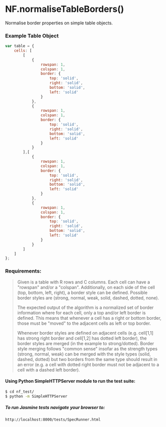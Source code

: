 # NF.normaliseTableBorders()

Normalise border properties on simple table objects. 

### Example Table Object
```javascript
var table = {
    cells: [
        [   
            {
                rowspan: 1,
                colspan: 1,
                border: {
                    top: 'solid',
                    right: 'solid',
                    bottom: 'solid',
                    left: 'solid'
                }
            },
            {
                rowspan: 1,
                colspan: 1,
                border: {
                    top: 'solid',
                    right: 'solid',
                    bottom: 'solid',
                    left: 'solid'
                }
            }
        ],[
            {
                rowspan: 1,
                colspan: 1,
                border: {
                    top: 'solid',
                    right: 'solid',
                    bottom: 'solid',
                    left: 'solid'
                }
            },
            {
                rowspan: 1,
                colspan: 1,
                border: {
                    top: 'solid',
                    right: 'solid',
                    bottom: 'solid',
                    left: 'solid'
                }
            }
        ]
    ]
};
```

### Requirements:
> Given is a table with R rows and C columns. Each cell can have a "rowspan" and/or a "colspan". Additionally, on each side of the cell (top, bottom, left, right), a border style can be defined. Possible border styles are (strong, normal, weak, solid, dashed, dotted, none).
>
> The expected output of the algorithm is a normalized set of border information where for each cell, only a top and/or left border is defined. This means that whenever a cell has a right or bottom border, those must be "moved" to the adjacent cells as left or top border.
>
> Whenever border styles are defined on adjacent cells (e.g. cell[1,1] has strong right border and cell[1,2] has dotted left border), the border styles are merged (in the example to strong/dotted). Border style merging follows "common sense" insofar as the strength types (strong, normal, weak) can be merged with the style types (solid, dashed, dotted) but two borders from the same type should result in an error (e.g. a cell with dotted right border must not be adjacent to a cell with a dashed left border).

#### Using Python SimpleHTTPServer module to run the test suite:
```bash
$ cd nf_test/
$ python -m SimpleHTTPServer
```
##### To run Jasmine tests navigate your browser to:
```
http://localhost:8000/tests/SpecRunner.html
```